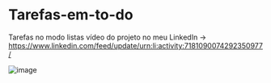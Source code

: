 # Tarefas-em-to-do
Tarefas no modo listas vídeo do projeto no meu LinkedIn -> https://www.linkedin.com/feed/update/urn:li:activity:7181090074292350977/

![image](https://github.com/CarolFenixBr/Tarefas-em-to-do/assets/89542446/137a825d-3c6c-4043-b705-9d91bd8e1139)

